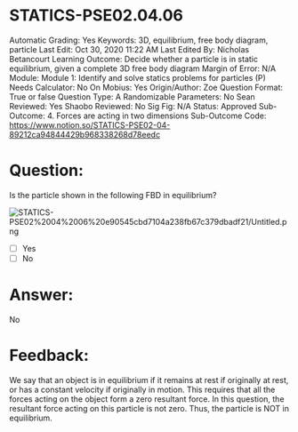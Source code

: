 # STATICS-PSE02.04.06

Automatic Grading: Yes
Keywords: 3D, equilibrium, free body diagram, particle
Last Edit: Oct 30, 2020 11:22 AM
Last Edited By: Nicholas Betancourt
Learning Outcome: Decide whether a particle is in static equilibrium, given a complete 3D free body diagram
Margin of Error: N/A
Module: Module 1: Identify and solve statics problems for particles (P)
Needs Calculator: No
On Mobius: Yes
Origin/Author: Zoe
Question Format: True or false
Question Type: A
Randomizable Parameters: No
Sean Reviewed: Yes
Shaobo Reviewed: No
Sig Fig: N/A
Status: Approved
Sub-Outcome: 4. Forces are acting in two dimensions
Sub-Outcome Code: https://www.notion.so/STATICS-PSE02-04-89212ca94844429b968338268d78eedc

# Question:

Is the particle shown in the following FBD in equilibrium?

![STATICS-PSE02%2004%2006%20e90545cbd7104a238fb67c379dbadf21/Untitled.png](STATICS-PSE02%2004%2006%20e90545cbd7104a238fb67c379dbadf21/Untitled.png)

- [ ]  Yes
- [ ]  No

# Answer:

No

# Feedback:

We say that an object is in equilibrium if it remains at rest if originally at rest, or has a constant velocity if originally in motion. This requires that all the forces acting on the object form a zero resultant force. In this question, the resultant force acting on this particle is not zero. Thus, the particle is NOT in equilibrium.
